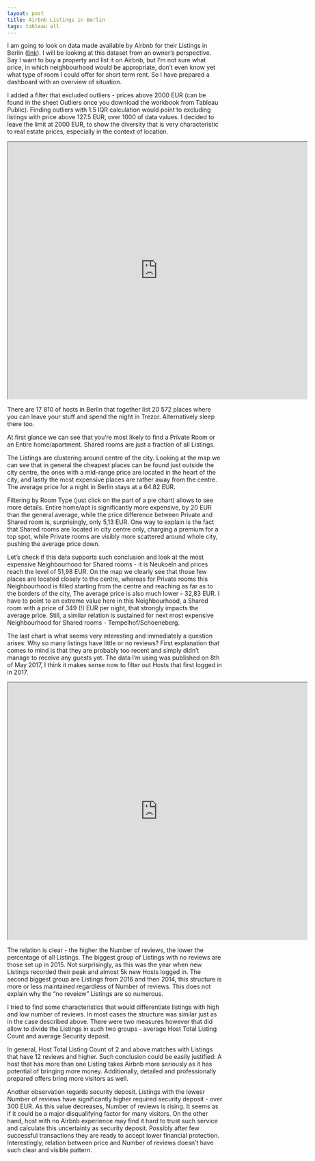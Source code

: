 ```yaml
---
layout: post
title: Airbnb Listings in Berlin
tags: tableau all
---
```



I am going to look on data made available by Airbnb for their Listings in Berlin ([link](http://insideairbnb.com/get-the-data.html)). I will be looking at this dataset from an owner’s perspective. Say I want to buy a property and list it on Airbnb, but I’m not sure what price, in which neighbourhood would be appropriate, don’t even know yet what type of room I could offer for short term rent. So I have prepared a dashboard with an overview of situation.

I added a filter that excluded outliers - prices above 2000 EUR (can be found in the sheet Outliers once you download the workbook from Tableau Public). Finding outliers with 1.5 IQR calculation would point to excluding listings with price above 127.5 EUR, over 1000 of data values. I decided to leave the limit at 2000 EUR, to show the diversity that is very characteristic to real estate prices, especially in the context of location.

<style>
.responsive-wrap iframe{ width: 700px; height: 600px}
</style>
<div class="responsive-wrap">
  <iframe src="https://public.tableau.com/views/AirbnblistingsinBerlin2/AirbnbListingsinBerlin?:embed=y&:display_count=yes"></iframe>
</div>



There are 17 810 of hosts in Berlin that together list 20 572 places where you can leave your stuff and spend the night in Trezor. Alternatively sleep there too. 

At first glance we can see that you’re most likely to find a Private Room or an Entire home/apartment. Shared rooms are just a fraction of all Listings.

The Listings are clustering around centre of the city. Looking at the map we can see that in general the cheapest places can be found just outside the city centre, the ones with a mid-range price are located in the heart of the city, and lastly the most expensive places are rather away from the centre. The average price for a night in Berlin stays at a 64.82 EUR.

Filtering by Room Type (just click on the part of a pie chart) allows to see more details. Entire home/apt is significantly more expensive, by 20 EUR than the general average, while the price difference between Private and Shared room is, surprisingly, only 5,13 EUR. One way to explain is the fact that Shared rooms are located in city centre only, charging a premium for a top spot, while Private rooms are visibly more scattered around whole city, pushing the average price down.

Let’s check if this data supports such conclusion and look at the most expensive Neighbourhood for Shared rooms - it is Neukoeln and prices reach the level of 51,98 EUR. On the map we clearly see that those few places are located closely to the centre, whereas for Private rooms this Neighbourhood is filled starting from the centre and reaching as far as to the borders of the city, The average price is also much lower - 32,83 EUR. I have to point to an extreme value here in this Neighbourhood, a Shared room with a price of 349 (!) EUR per night, that strongly impacts the average price. Still, a similar relation is sustained for next most expensive Neighbourhood for Shared rooms - Tempelhof/Schoeneberg. 

The last chart is what seems very interesting and immediately a question arises: Why so many listings have little or no reviews? First explanation that comes to mind is that they are probably too recent and simply didn’t manage to receive any guests yet. The data I’m using was published on 8th of May 2017, I think it makes sense now to filter out Hosts that first logged in in 2017.

<style>
.responsive-wrap iframe{ width: 700px; height: 600px}
</style>
<div class="responsive-wrap">
  <iframe src="https://public.tableau.com/views/Listingsvs_Reviews-AirbnbBerlin/Listingsvs_Reviews-AirbnbBerlin?:embed=y&:display_count=yes"></iframe>
</div>

The relation is clear - the higher the Number of reviews, the lower the percentage of all Listings. The biggest group of Listings with no reviews are those set up in 2015. Not surprisingly, as this was the year when new Listings recorded their peak and almost 5k new Hosts logged in. The second biggest group are Listings from 2016 and then 2014, this structure is more or less maintained regardless of Number of reviews. This does not explain why the “no reveiew” Listings are so numerous.

I tried to find some characteristics that would differentiate listings with high and low number of reviews. In most cases the structure was similar just as in the case described above. There were two measures however that did allow to divide the Listings in such two groups - average Host Total Listing Count and average Security deposit.

In general, Host Total Listing Count of 2 and above matches with Listings that have 12 reviews and higher. Such conclusion could be easily justified: 
A host that has more than one Listing takes Airbnb more seriously as it has potential of bringing more money.
Additionally, detailed and professionally prepared offers bring more visitors as well.

Another observation regards security deposit. Listings with the lowesr Number of reviews have significantly higher required security deposit - over 300 EUR. As this value decreases, Number of reviews is rising.
It seems as if it could be a major disqualifying factor for many visitors. On the other hand, host with no Airbnb experience may find it hard to trust such service and calculate this uncertainty as security deposit. Possibly after few successful transactions they are ready to accept lower financial protection. 
Interestingly, relation between price and Number of reviews doesn’t have such clear and visible pattern.




